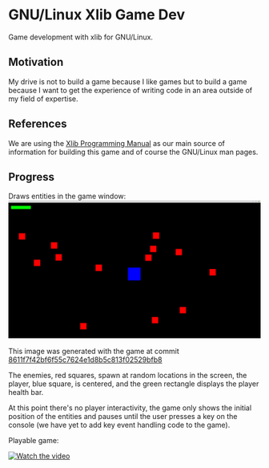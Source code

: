 # GNU/Linux Xlib Game Dev
Game development with xlib for GNU/Linux.

## Motivation

My drive is not to build a game because I like games but to build a game because I
want to get the experience of writing code in an area outside of my field of expertise.

## References

We are using the [Xlib Programming Manual](https://tronche.com/gui/x/xlib/) as our main
source of information for building this game and of course the GNU/Linux man pages.

## Progress

Draws entities in the game window:
![phase-1](https://github.com/misael-diaz/gnu-linux-xlib-game-dev/blob/93f6196f98943aa8450b07d11e1e784cb9678121/public/graphics/phase-1-draw-entities.png)

This image was generated with the game at commit
[8611f7f42bf6f55c7624e1d8b5c813f02529bfb8](https://github.com/misael-diaz/gnu-linux-xlib-game-dev/commit/8611f7f42bf6f55c7624e1d8b5c813f02529bfb8)

The enemies, red squares, spawn at random locations in the screen, the player, blue
square, is centered, and the green rectangle displays the player health bar.

At this point there's no player interactivity, the game only shows the initial position
of the entities and pauses until the user presses a key on the console (we have yet to
add key event handling code to the game).

Playable game:

[![Watch the video](https://img.youtube.com/vi/MSf5etK1ojw/hqdefault.jpg)](https://www.youtube.com/watch?v=MSf5etK1ojw)

